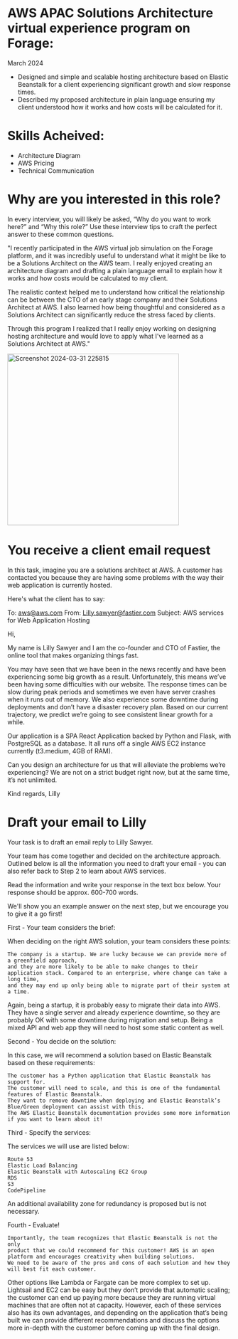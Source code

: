 # AWS APAC Solutions Architecture virtual experience program on Forage:
March 2024
 * Designed and simple and scalable hosting architecture based on Elastic
   Beanstalk for a client experiencing significant growth and slow response
   times.
 * Described my proposed architecture in plain language ensuring my client
   understood how it works and how costs will be calculated for it.
# Skills Acheived:
 * Architecture Diagram
 * AWS Pricing
 * Technical Communication

# Why are you interested in this role?
In every interview, you will likely be asked, “Why do you want to work here?” and “Why this role?” Use these interview tips to craft the perfect answer to these common questions.

"I recently participated in the AWS virtual job simulation on the Forage platform, and it was incredibly useful to understand what it might be like to be a Solutions Architect on the AWS team. I really enjoyed creating an architecture diagram and drafting a plain language email to explain how it works and how costs would be calculated to my client. 

The realistic context helped me to understand how critical the relationship can be between the CTO of an early stage company and their Solutions Architect at AWS. I also learned how being thoughtful and considered as a Solutions Architect can significantly reduce the stress faced by clients. 

Through this program I realized that I really enjoy working on designing hosting architecture and would love to apply what I've learned as a Solutions Architect at AWS."

<img width="386" alt="Screenshot 2024-03-31 225815" src="https://github.com/ayushuv/AWS-Solution-Architect/assets/120269805/c44ede59-44ea-4d92-b714-7135cc49ec9c">

# You receive a client email request
In this task, imagine you are a solutions architect at AWS. A customer has contacted you because they are having some problems with the way their web application is currently hosted.

Here's what the client has to say:

To: aws@aws.com From: Lilly.sawyer@fastier.com Subject: AWS services for Web Application Hosting

Hi,

My name is Lilly Sawyer and I am the co-founder and CTO of Fastier, the online tool that makes organizing things fast.

You may have seen that we have been in the news recently and have been experiencing some big growth as a result. Unfortunately, this means we’ve been having some difficulties with our website. The response times can be slow during peak periods and sometimes we even have server crashes when it runs out of memory. We also experience some downtime during deployments and don’t have a disaster recovery plan. Based on our current trajectory, we predict we’re going to see consistent linear growth for a while.

Our application is a SPA React Application backed by Python and Flask, with PostgreSQL as a database. It all runs off a single AWS EC2 instance currently (t3.medium, 4GB of RAM).

Can you design an architecture for us that will alleviate the problems we’re experiencing? We are not on a strict budget right now, but at the same time, it’s not unlimited.

Kind regards, Lilly

# Draft your email to Lilly

Your task is to draft an email reply to Lilly Sawyer.

Your team has come together and decided on the architecture approach. Outlined below is all the information you need to draft your email - you can also refer back to Step 2 to learn about AWS services.

Read the information and write your response in the text box below. Your response should be approx. 600-700 words.

We'll show you an example answer on the next step, but we encourage you to give it a go first!

First - Your team considers the brief:

When deciding on the right AWS solution, your team considers these points:

    The company is a startup. We are lucky because we can provide more of a greenfield approach, 
    and they are more likely to be able to make changes to their application stack. Compared to an enterprise, where change can take a long time, 
    and they may end up only being able to migrate part of their system at a time.
    
Again, being a startup, it is probably easy to migrate their data into AWS.
They have a single server and already experience downtime, so they are probably OK with some downtime during migration and setup.
Being a mixed API and web app they will need to host some static content as well.

Second - You decide on the solution:

In this case, we will recommend a solution based on Elastic Beanstalk based on these requirements:

    The customer has a Python application that Elastic Beanstalk has support for.
    The customer will need to scale, and this is one of the fundamental features of Elastic Beanstalk.
    They want to remove downtime when deploying and Elastic Beanstalk’s Blue/Green deployment can assist with this.
    The AWS Elastic Beanstalk documentation provides some more information if you want to learn about it!

Third - Specify the services:

The services we will use are listed below:

    Route 53
    Elastic Load Balancing
    Elastic Beanstalk with Autoscaling EC2 Group
    RDS
    S3
    CodePipeline
  An additional availability zone for redundancy is proposed but is not necessary.

Fourth - Evaluate!

    Importantly, the team recognizes that Elastic Beanstalk is not the only
    product that we could recommend for this customer! AWS is an open platform and encourages creativity when building solutions. 
    We need to be aware of the pros and cons of each solution and how they will best fit each customer.

Other options like Lambda or Fargate can be more complex to set up. Lightsail and EC2 can be easy but they don’t provide that automatic scaling; the customer can end up paying more because they are running virtual machines that are often not at capacity. However, each of these services also has its own advantages, and depending on the application that’s being built we can provide different recommendations and discuss the options more in-depth with the customer before coming up with the final design.
